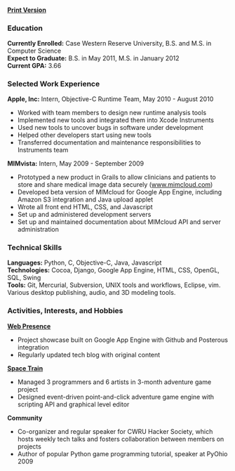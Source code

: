 #### [Print Version](http://dl.dropbox.com/u/360865/Stephen%20Johnson%20Resume.pdf)

### Education

**Currently Enrolled:** Case Western Reserve University, B.S. and M.S. in Computer Science  
**Expect to Graduate:** B.S. in May 2011, M.S. in January 2012  
**Current GPA:** 3.66

### Selected Work Experience

**Apple, Inc:** Intern, Objective-C Runtime Team, May 2010 - August 2010  

* Worked with team members to design new runtime analysis tools                  
* Implemented new tools and integrated them into Xcode Instruments               
* Used new tools to uncover bugs in software under development                   
* Helped other developers start using new tools                                  
* Transferred documentation and maintenance responsibilities to Instruments team 

**MIMvista:** Intern, May 2009 - September 2009  

* Prototyped a new product in Grails to allow clinicians and patients to store and share medical image data securely (www.mimcloud.com)
* Developed beta version of MIMcloud for Google App Engine, including Amazon S3 integration and Java upload applet
* Wrote all front end HTML, CSS, and Javascript
* Set up and administered development servers
* Set up and maintained documentation about MIMcloud API and server administration

### Technical Skills

**Languages:** Python, C, Objective-C, Java, Javascript  
**Technologies:** Cocoa, Django, Google App Engine, HTML, CSS, OpenGL, SQL, Swing  
**Tools:** Git, Mercurial, Subversion, UNIX tools and workflows, Eclipse, vim. Various desktop publishing, audio, and 3D modeling tools.

### Activities, Interests, and Hobbies

**[Web Presence](www.steveasleep.com)**

* Project showcase built on Google App Engine with Github and Posterous integration
* Regularly updated tech blog with original content

**[Space Train](www.steveasleep.com/spacetrain)**

* Managed 3 programmers and 6 artists in 3-month adventure game project
* Designed event-driven point-and-click adventure game engine with scripting API and graphical level editor

**Community**

* Co-organizer and regular speaker for CWRU Hacker Society, which hosts weekly tech talks and fosters collaboration between members on projects
* Author of popular Python game programming tutorial, speaker at PyOhio 2009
